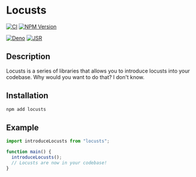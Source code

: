 # Locusts

[![CI](https://github.com/locusts-r-us/locusts/actions/workflows/node.yml/badge.svg)](https://github.com/locusts-r-us/locusts/actions/workflows/node.yml)
[![NPM Version](https://img.shields.io/npm/v/locusts?logo=npm&label=NPM%20Package)](https://www.npmjs.com/package/locusts)

[![Deno](https://github.com/locusts-r-us/locusts/actions/workflows/deno.yml/badge.svg)](https://github.com/locusts-r-us/locusts/actions/workflows/deno.yml)
[![JSR](https://jsr.io/badges/@locusts-r-us/locusts)](https://jsr.io/@locusts-r-us/locusts)

## Description

Locusts is a series of libraries that allows you to introduce locusts into your
codebase. Why would you want to do that? I don't know.

## Installation

```sh
npm add locusts
```

## Example

```javascript
import introduceLocusts from "locusts";

function main() {
  introduceLocusts();
  // Locusts are now in your codebase!
}
```

